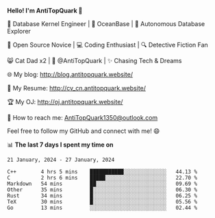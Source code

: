 
**Hello! I'm AntiTopQuark 👋**

🔧 Database Kernel Engineer | 🌊 OceanBase | 🤖 Autonomous Database Explorer

🌱 Open Source Novice | 💻 Coding Enthusiast | 🔍 Detective Fiction Fan

😸 Cat Dad x2 | 🎉 @AntiTopQuark | ✨ Chasing Tech & Dreams

🌐 My blog: http://blog.antitopquark.website/

📄 My Resume: http://cv_cn.antitopquark.website/

🏆 My OJ: http://oj.antitopquark.website/

📧 How to reach me: AntiTopQuark1350@outlook.com

Feel free to follow my GitHub and connect with me! 😄

📊 **The last 7 days I spent my time on** 

<!--START_SECTION:waka-->
```text
21 January, 2024 - 27 January, 2024

C++        4 hrs 5 mins    ███████████░░░░░░░░░░░░░░   44.13 % 
C          2 hrs 6 mins    █████░░░░░░░░░░░░░░░░░░░░   22.70 % 
Markdown   54 mins         ██░░░░░░░░░░░░░░░░░░░░░░░   09.69 % 
Other      35 mins         █░░░░░░░░░░░░░░░░░░░░░░░░   06.30 % 
Rust       34 mins         █░░░░░░░░░░░░░░░░░░░░░░░░   06.25 % 
TeX        30 mins         █░░░░░░░░░░░░░░░░░░░░░░░░   05.56 % 
Go         13 mins         ░░░░░░░░░░░░░░░░░░░░░░░░░   02.44 %
```
<!--END_SECTION:waka-->


